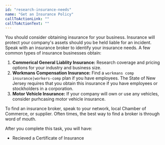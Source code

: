 ```yaml
---
id: "research-insurance-needs"
name: "Get an Insurance Policy"
callToActionLink: ""
callToActionText: ""
---
```


You should consider obtaining insurance for your business. Insurance will protect your company's assets should you be held liable for an incident. Speak with an insurance broker to identify your insurance needs. A few common types of insurance businesses obtain:

1. **Commerical General Liablity Insurance:** Research coverage and pricing options for your industry and business size.
2. **Workmans Compensation Insurance:** Find a `workmans comp insurance|workers-comp` plan if you have employees. The State of New Jersey requires that you obtain this insurance if you have employees or stockholders in a corporation.
3. **Motor Vehicle Insurance:** If your company will own or use any vehicles, consider purhcasing motor vehicle insurance.

To find an insurance broker, speak to your network, local Chamber of Commerce, or supplier. Often times, the best way to find a broker is through word of mouth.

After you complete this task, you will have:
- Recieved a Certificate of Insurance
